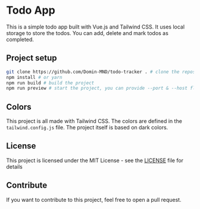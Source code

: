 # Todo App

This is a simple todo app built with Vue.js and Tailwind CSS.
It uses local storage to store the todos.
You can add, delete and mark todos as completed.

## Project setup

```bash
git clone https://github.com/Domin-MND/todo-tracker . # clone the repository
npm install # or yarn
npm run build # build the project
npm run preview # start the project, you can provide --port & --host flags directly in package.json script
```

## Colors

This project is all made with Tailwind CSS.
The colors are defined in the `tailwind.config.js` file.
The project itself is based on dark colors.

## License

This project is licensed under the MIT License - see the [LICENSE](LICENSE) file for details

## Contribute

If you want to contribute to this project, feel free to open a pull request.